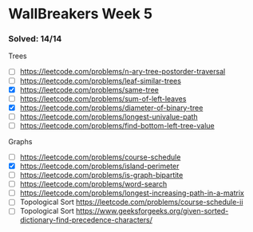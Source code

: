# WallBreakers Week 5


### Solved: 14/14

Trees
- [ ] https://leetcode.com/problems/n-ary-tree-postorder-traversal
- [ ] https://leetcode.com/problems/leaf-similar-trees
- [X] https://leetcode.com/problems/same-tree
- [ ] https://leetcode.com/problems/sum-of-left-leaves
- [X] https://leetcode.com/problems/diameter-of-binary-tree
- [ ] https://leetcode.com/problems/longest-univalue-path
- [ ] https://leetcode.com/problems/find-bottom-left-tree-value

Graphs
- [ ] https://leetcode.com/problems/course-schedule
- [X] https://leetcode.com/problems/island-perimeter
- [ ] https://leetcode.com/problems/is-graph-bipartite
- [ ] https://leetcode.com/problems/word-search
- [ ] https://leetcode.com/problems/longest-increasing-path-in-a-matrix
- [ ] Topological Sort https://leetcode.com/problems/course-schedule-ii
- [ ] Topological Sort https://www.geeksforgeeks.org/given-sorted-dictionary-find-precedence-characters/

